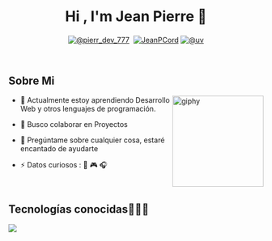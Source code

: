 <h1 align="center">Hi , I'm Jean Pierre 👋</h1> 

<p align="center">
<a href="https://www.tiktok.com/@pierr_dev_777" target="blank"><img align="center" src="https://img.shields.io/badge/TikTok-000000?style=for-the-badge&logo=tiktok&logoColor=white" alt="@pierr_dev_777" /></a>
<a href="https://linkedin.com/in/" target="blank"><img align="center" src="https://img.shields.io/badge/LinkedIn-0077B5?style=for-the-badge&logo=linkedin&logoColor=white" alt=""/></a>
<a href="https://fb.com/JeanPCord" target="blank"><img align="center" src="https://img.shields.io/badge/Facebook-1877F2?style=for-the-badge&logo=facebook&logoColor=white" alt="JeanPCord"  /></a>
<a href = "mailto:" target="blank"><img align="center" src="https://img.shields.io/badge/Gmail-D14836?style=for-the-badge&logo=gmail&logoColor=white" alt="@uv"  /></a>
  </p>
<br>
<h2> Sobre Mi</h2>

[<img align='right' src="https://media.giphy.com/media/M9gbBd9nbDrOTu1Mqx/giphy.gif" width="180" alt="giphy">](https://t.me/voko_aleksey)

- 🌱  Actualmente estoy aprendiendo Desarrollo Web y otros lenguajes de programación.

- 👯 Busco colaborar en Proyectos

- 💬 Pregúntame sobre cualquier cosa, estaré encantado de ayudarte

- ⚡ Datos curiosos : 🍕 🎮 🎧
<br>

<h2 >Tecnologías conocidas👨🏻‍💻</h2>
<!--tech stack icons-->
<p align="left">
  <a href="https://skillicons.dev">
    <img src="https://skillicons.dev/icons?i=php,css,html,js,mysql,git,github,vscode,wordpress&perline=12" />
  </a>
</p>
<br>

